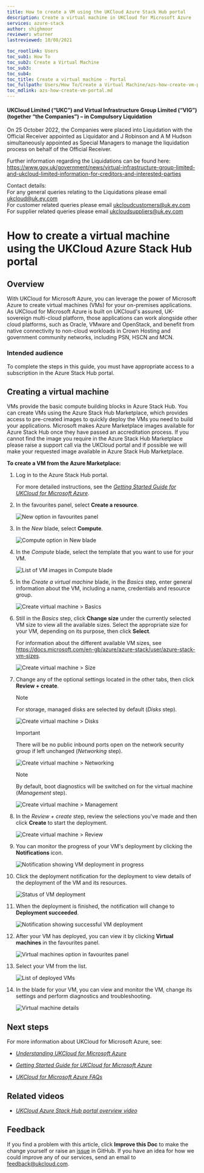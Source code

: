```yaml
---
title: How to create a VM using the UKCloud Azure Stack Hub portal
description: Create a virtual machine in UKCloud for Microsoft Azure
services: azure-stack
author: shighmoor
reviewer: wturner
lastreviewed: 10/08/2021

toc_rootlink: Users
toc_sub1: How To
toc_sub2: Create a Virtual Machine
toc_sub3:
toc_sub4:
toc_title: Create a virtual machine - Portal
toc_fullpath: Users/How To/Create a Virtual Machine/azs-how-create-vm-portal.md
toc_mdlink: azs-how-create-vm-portal.md
---
```


#### UKCloud Limited (“UKC”) and Virtual Infrastructure Group Limited (“VIG”) (together “the Companies”) – in Compulsory Liquidation

On 25 October 2022, the Companies were placed into Liquidation with the Official Receiver appointed as Liquidator and J Robinson and A M Hudson simultaneously appointed as Special Managers to manage the liquidation process on behalf of the Official Receiver.

Further information regarding the Liquidations can be found here: <https://www.gov.uk/government/news/virtual-infrastructure-group-limited-and-ukcloud-limited-information-for-creditors-and-interested-parties>

Contact details:<br>
For any general queries relating to the Liquidations please email <ukcloud@uk.ey.com><br>
For customer related queries please email <ukcloudcustomers@uk.ey.com><br>
For supplier related queries please email <ukcloudsuppliers@uk.ey.com>

# How to create a virtual machine using the UKCloud Azure Stack Hub portal

## Overview

With UKCloud for Microsoft Azure, you can leverage the power of Microsoft Azure to create virtual machines (VMs) for your on-premises applications. As UKCloud for Microsoft Azure is built on UKCloud's assured, UK-sovereign multi-cloud platform, those applications can work alongside other cloud platforms, such as Oracle, VMware and OpenStack, and benefit from native connectivity to non-cloud workloads in Crown Hosting and government community networks, including PSN, HSCN and MCN.

### Intended audience

To complete the steps in this guide, you must have appropriate access to a subscription in the Azure Stack Hub portal.

## Creating a virtual machine

VMs provide the basic compute building blocks in Azure Stack Hub. You can create VMs using the Azure Stack Hub Marketplace, which provides access to pre-created images to quickly deploy the VMs you need to build your applications. Microsoft makes Azure Marketplace images available for Azure Stack Hub once they have passed an accreditation process. If you cannot find the image you require in the Azure Stack Hub Marketplace please raise a support call via the UKCloud portal and if possible we will make your requested image available in Azure Stack Hub Marketplace.

**To create a VM from the Azure Marketplace:**

1. Log in to the Azure Stack Hub portal.

   For more detailed instructions, see the [*Getting Started Guide for UKCloud for Microsoft Azure*](azs-gs.md).

2. In the favourites panel, select **Create a resource**.

    ![New option in favourites panel](images/azsp_newmenu.png)

3. In the *New* blade, select **Compute**.

    ![Compute option in New blade](images/azsp_newblade.png)

4. In the *Compute* blade, select the template that you want to use for your VM.

    ![List of VM images in Compute blade](images/azsp_computeblade.png)

5. In the *Create a virtual machine* blade, in the *Basics* step, enter general information about the VM, including a name, credentials and resource group.

    ![Create virtual machine > Basics](images/azsp_createvm_basics.png)

6. Still in the *Basics* step, click **Change size** under the currently selected VM size to view all the available sizes. Select the appropriate size for your VM, depending on its purpose, then click **Select**.

    For information about the different available VM sizes, see <https://docs.microsoft.com/en-gb/azure/azure-stack/user/azure-stack-vm-sizes>.

    ![Create virtual machine > Size](images/azsp_createvm_size.png)

7. Change any of the optional settings located in the other tabs, then click **Review + create**.

    > [!NOTE]
    > For storage, managed disks are selected by default (*Disks* step).

    ![Create virtual machine > Disks](images/azsp_createvm_disks.png)

    > [!IMPORTANT]
    > There will be no public inbound ports open on the network security group if left unchanged (*Networking* step).

    ![Create virtual machine > Networking](images/azsp_createvm_networking.png)

    > [!NOTE]
    > By default, boot diagnostics will be switched on for the virtual machine (*Management* step).

    ![Create virtual machine > Management](images/azsp_createvm_management.png)

8. In the *Review + create* step, review the selections you've made and then click **Create** to start the deployment.

    ![Create virtual machine > Review](images/azsp_createvm_review.png)

9. You can monitor the progress of your VM's deployment by clicking the **Notifications** icon.

    ![Notification showing VM deployment in progress](images/azsp_createvm_progress.png)

10. Click the deployment notification for the deployment to view details of the deployment of the VM and its resources.

    ![Status of VM deployment](images/azsp_createvm_deployment.png)

11. When the deployment is finished, the notification will change to **Deployment succeeded**.

    ![Notification showing successful VM deployment](images/azsp_createvm_deployment_success.png)

12. After your VM has deployed, you can view it by clicking **Virtual machines** in the favourites panel.

    ![Virtual machines option in favourites panel](images/azsp_vmsmenu.png)

13. Select your VM from the list.

    ![List of deployed VMs](images/azsp_vmslist.png)

14. In the blade for your VM, you can view and monitor the VM, change its settings and perform diagnostics and troubleshooting.

    ![Virtual machine details](images/azsp_vmdetails.png)

## Next steps

For more information about UKCloud for Microsoft Azure, see:

- [*Understanding UKCloud for Microsoft Azure*](azs-ref-overview.md)

- [*Getting Started Guide for UKCloud for Microsoft Azure*](azs-gs.md)

- [*UKCloud for Microsoft Azure FAQs*](azs-faq.md)

## Related videos

- [*UKCloud Azure Stack Hub portal overview video*](azs-vid-overview.md)

## Feedback

If you find a problem with this article, click **Improve this Doc** to make the change yourself or raise an [issue](https://github.com/UKCloud/documentation/issues) in GitHub. If you have an idea for how we could improve any of our services, send an email to <feedback@ukcloud.com>.
